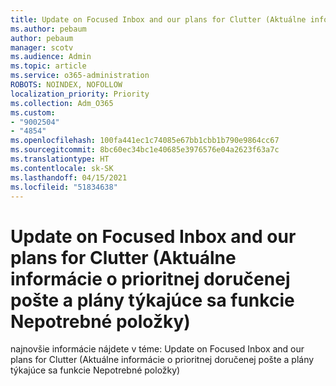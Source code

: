 ```yaml
---
title: Update on Focused Inbox and our plans for Clutter (Aktuálne informácie o prioritnej doručenej pošte a plány týkajúce sa funkcie Nepotrebné položky)
ms.author: pebaum
author: pebaum
manager: scotv
ms.audience: Admin
ms.topic: article
ms.service: o365-administration
ROBOTS: NOINDEX, NOFOLLOW
localization_priority: Priority
ms.collection: Adm_O365
ms.custom:
- "9002504"
- "4854"
ms.openlocfilehash: 100fa441ec1c74085e67bb1cbb1b790e9864cc67
ms.sourcegitcommit: 8bc60ec34bc1e40685e3976576e04a2623f63a7c
ms.translationtype: HT
ms.contentlocale: sk-SK
ms.lasthandoff: 04/15/2021
ms.locfileid: "51834638"
---
```

# <a name="update-on-focused-inbox-and-our-plans-for-clutter"></a>Update on Focused Inbox and our plans for Clutter (Aktuálne informácie o prioritnej doručenej pošte a plány týkajúce sa funkcie Nepotrebné položky)

najnovšie informácie nájdete v téme: Update on Focused Inbox and our plans for Clutter (Aktuálne informácie o prioritnej doručenej pošte a plány týkajúce sa funkcie Nepotrebné položky)
